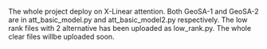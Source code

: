 The whole project deploy on X-Linear attention. Both GeoSA-1 and GeoSA-2 are in att_basic_model.py and att_basic_model2.py respectively. The low rank files with 2 alternative has been uploaded as low_rank.py. The whole clear files willbe uploaded soon. 
